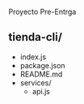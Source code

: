 Proyecto Pre-Entrga 
## tienda-cli/
* index.js
* package.json
* README.md
* services/
    *  api.js
